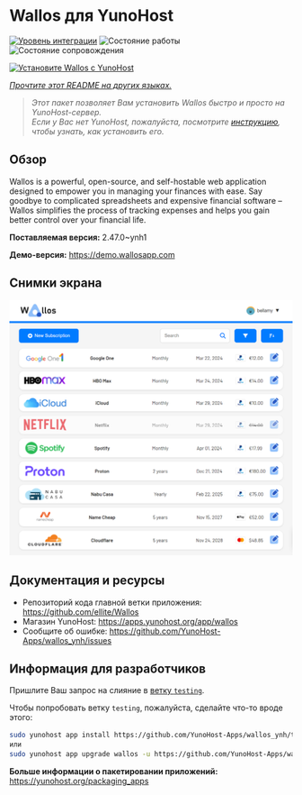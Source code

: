<!--
Важно: этот README был автоматически сгенерирован <https://github.com/YunoHost/apps/tree/master/tools/readme_generator>
Он НЕ ДОЛЖЕН редактироваться вручную.
-->

# Wallos для YunoHost

[![Уровень интеграции](https://apps.yunohost.org/badge/integration/wallos)](https://ci-apps.yunohost.org/ci/apps/wallos/)
![Состояние работы](https://apps.yunohost.org/badge/state/wallos)
![Состояние сопровождения](https://apps.yunohost.org/badge/maintained/wallos)

[![Установите Wallos с YunoHost](https://install-app.yunohost.org/install-with-yunohost.svg)](https://install-app.yunohost.org/?app=wallos)

*[Прочтите этот README на других языках.](./ALL_README.md)*

> *Этот пакет позволяет Вам установить Wallos быстро и просто на YunoHost-сервер.*  
> *Если у Вас нет YunoHost, пожалуйста, посмотрите [инструкцию](https://yunohost.org/install), чтобы узнать, как установить его.*

## Обзор

Wallos is a powerful, open-source, and self-hostable web application designed to empower you in managing your finances with ease. Say goodbye to complicated spreadsheets and expensive financial software – Wallos simplifies the process of tracking expenses and helps you gain better control over your financial life.


**Поставляемая версия:** 2.47.0~ynh1

**Демо-версия:** <https://demo.wallosapp.com>

## Снимки экрана

![Снимок экрана Wallos](./doc/screenshots/screenshot.png)

## Документация и ресурсы

- Репозиторий кода главной ветки приложения: <https://github.com/ellite/Wallos>
- Магазин YunoHost: <https://apps.yunohost.org/app/wallos>
- Сообщите об ошибке: <https://github.com/YunoHost-Apps/wallos_ynh/issues>

## Информация для разработчиков

Пришлите Ваш запрос на слияние в [ветку `testing`](https://github.com/YunoHost-Apps/wallos_ynh/tree/testing).

Чтобы попробовать ветку `testing`, пожалуйста, сделайте что-то вроде этого:

```bash
sudo yunohost app install https://github.com/YunoHost-Apps/wallos_ynh/tree/testing --debug
или
sudo yunohost app upgrade wallos -u https://github.com/YunoHost-Apps/wallos_ynh/tree/testing --debug
```

**Больше информации о пакетировании приложений:** <https://yunohost.org/packaging_apps>
